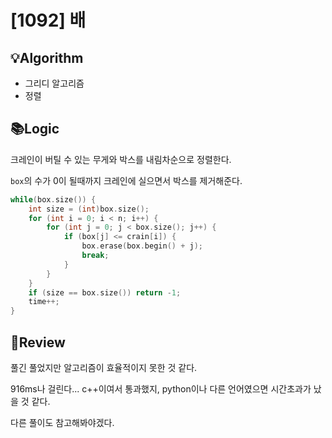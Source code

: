 # [1092] 배
## 💡Algorithm
- 그리디 알고리즘
- 정렬
## 📚Logic
크레인이 버틸 수 있는 무게와 박스를 내림차순으로 정렬한다.

```box```의 수가 0이 될때까지 크레인에 실으면서 박스를 제거해준다.
```c++
while(box.size()) {
    int size = (int)box.size();
    for (int i = 0; i < n; i++) {
        for (int j = 0; j < box.size(); j++) {
            if (box[j] <= crain[i]) {
                box.erase(box.begin() + j);
                break;
            }
        }
    }
    if (size == box.size()) return -1;
    time++;
}
```
## 📝Review
풀긴 풀었지만 알고리즘이 효율적이지 못한 것 같다. 

916ms나 걸린다... c++이여서 통과했지, python이나 다른 언어였으면 시간초과가 났을 것 같다.

다른 풀이도 참고해봐야겠다.
